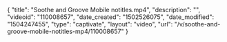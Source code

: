 {
    "title": "Soothe and Groove Mobile notitles.mp4",
    "description": "",
    "videoid": "110008657",
    "date_created": "1502526075",
    "date_modified": "1504247455",
    "type": "captivate",
    "layout": "video",
    "url": "\/v\/soothe-and-groove-mobile-notitles-mp4\/110008657"
}